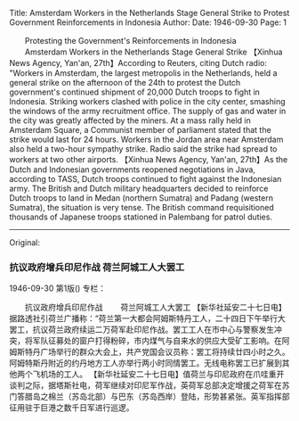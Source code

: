 Title: Amsterdam Workers in the Netherlands Stage General Strike to Protest Government Reinforcements in Indonesia
Author:
Date: 1946-09-30
Page: 1

　　Protesting the Government's Reinforcements in Indonesia
　　Amsterdam Workers in the Netherlands Stage General Strike
    【Xinhua News Agency, Yan'an, 27th】According to Reuters, citing Dutch radio: "Workers in Amsterdam, the largest metropolis in the Netherlands, held a general strike on the afternoon of the 24th to protest the Dutch government's continued shipment of 20,000 Dutch troops to fight in Indonesia. Striking workers clashed with police in the city center, smashing the windows of the army recruitment office. The supply of gas and water in the city was greatly affected by the miners. At a mass rally held in Amsterdam Square, a Communist member of parliament stated that the strike would last for 24 hours. Workers in the Jordan area near Amsterdam also held a two-hour sympathy strike. Radio said the strike had spread to workers at two other airports.
    【Xinhua News Agency, Yan'an, 27th】As the Dutch and Indonesian governments reopened negotiations in Java, according to TASS, Dutch troops continued to fight against the Indonesian army. The British and Dutch military headquarters decided to reinforce Dutch troops to land in Medan (northern Sumatra) and Padang (western Sumatra), the situation is very tense. The British command requisitioned thousands of Japanese troops stationed in Palembang for patrol duties.



<hr /> 

Original: 


### 抗议政府增兵印尼作战  荷兰阿城工人大罢工

1946-09-30
第1版()
专栏：

　　抗议政府增兵印尼作战
　　荷兰阿城工人大罢工
    【新华社延安二十七日电】据路透社引荷兰广播称：“荷兰第一大都会阿姆斯特丹工人，二十四日下午举行大罢工，抗议荷兰政府续运二万荷军赴印尼作战。罢工工人在市中心与警察发生冲突，将军队征募处的窗户打得粉碎，市内煤气与自来水的供应大受矿工影响。在阿姆斯特丹广场举行的群众大会上，共产党国会议员称：罢工将持续廿四小时之久。阿姆特斯丹附近的约丹地方工人亦举行两小时同情罢工。无线电称罢工已扩展到其他两个飞机场的工人。
    【新华社延安二十七日电】值荷兰与印尼政府在爪哇重开谈判之际，据塔斯社电，荷军继续对印尼军作战，英荷军总部决定增援之荷军在苏门答腊岛之棉兰（苏岛北部）与巴东（苏岛西岸）登陆，形势甚紧张。英军指挥部征用驻于巨港之数千日军进行巡逻。
